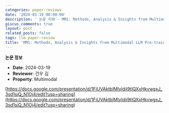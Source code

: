 ```yaml
---
categories: paper-reviews
date: '2024-03-19 00:00:00'
description: ' 논문 리뷰 - MM1: Methods, Analysis & Insights from Multimodal LLM Pre-training'
giscus_comments: true
layout: post
related_posts: false
tags: llm paper-review
title: 'MM1: Methods, Analysis & Insights from Multimodal LLM Pre-training'
---
```


**논문 정보**
- **Date**: 2024-03-19
- **Reviewer**: 건우 김
- **Property**: Multimodal

[https://docs.google.com/presentation/d/1FiUVAktbIMIyIdii9tlQXxHkvwgxJ_3sd1sjQ_N1Oj4/edit?usp=sharing](https://docs.google.com/presentation/d/1FiUVAktbIMIyIdii9tlQXxHkvwgxJ_3sd1sjQ_N1Oj4/edit?usp=sharing)